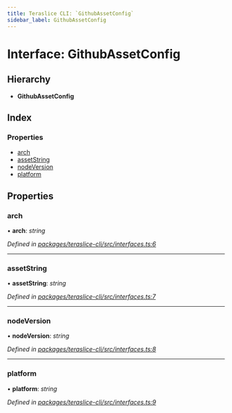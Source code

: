```yaml
---
title: Teraslice CLI: `GithubAssetConfig`
sidebar_label: GithubAssetConfig
---
```


# Interface: GithubAssetConfig

## Hierarchy

* **GithubAssetConfig**

## Index

### Properties

* [arch](githubassetconfig.md#arch)
* [assetString](githubassetconfig.md#assetstring)
* [nodeVersion](githubassetconfig.md#nodeversion)
* [platform](githubassetconfig.md#platform)

## Properties

###  arch

• **arch**: *string*

*Defined in [packages/teraslice-cli/src/interfaces.ts:6](https://github.com/terascope/teraslice/blob/78714a985/packages/teraslice-cli/src/interfaces.ts#L6)*

___

###  assetString

• **assetString**: *string*

*Defined in [packages/teraslice-cli/src/interfaces.ts:7](https://github.com/terascope/teraslice/blob/78714a985/packages/teraslice-cli/src/interfaces.ts#L7)*

___

###  nodeVersion

• **nodeVersion**: *string*

*Defined in [packages/teraslice-cli/src/interfaces.ts:8](https://github.com/terascope/teraslice/blob/78714a985/packages/teraslice-cli/src/interfaces.ts#L8)*

___

###  platform

• **platform**: *string*

*Defined in [packages/teraslice-cli/src/interfaces.ts:9](https://github.com/terascope/teraslice/blob/78714a985/packages/teraslice-cli/src/interfaces.ts#L9)*
